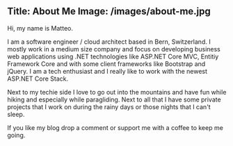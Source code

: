 Title: About Me
Image: /images/about-me.jpg
---
Hi, my name is Matteo.

I am a software engineer / cloud architect based in Bern, Switzerland. I mostly work in a medium size company and focus on developing business web applications using .NET technologies like ASP.NET Core MVC, Entitiy Framework Core and with some client frameworks like Bootstrap and jQuery. I am a tech enthusiast and I really like to work with the newest ASP.NET Core Stack.

Next to my techie side I love to go out into the mountains and have fun while hiking and especially while paragliding. Next to all that I have some private projects that I work on during the rainy days or those nights that I can't sleep.

If you like my blog drop a comment or support me with a coffee to keep me going.